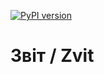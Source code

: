 [![PyPI version](https://badge.fury.io/py/zvit.svg)](https://pypi.python.org/pypi/zvit)

# Звіт / Zvit
